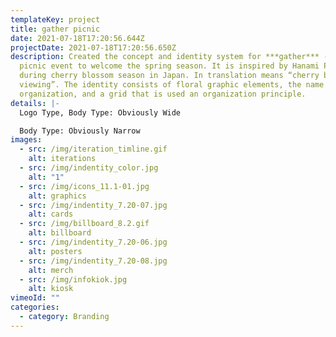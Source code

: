 ```yaml
---
templateKey: project
title: gather picnic
date: 2021-07-18T17:20:56.644Z
projectDate: 2021-07-18T17:20:56.650Z
description: Created the concept and identity system for ***gather*** - a giant
  picnic event to welcome the spring season. It is inspired by Hanami Picnic
  during cherry blossom season in Japan. In translation means “cherry blossom
  viewing”. The identity consists of floral graphic elements, the name of the
  organization, and a grid that is used an organization principle.
details: |-
  Logo Type, Body Type: Obviously Wide

  Body Type: Obviously Narrow
images:
  - src: /img/iteration_timline.gif
    alt: iterations
  - src: /img/indentity_color.jpg
    alt: "1"
  - src: /img/icons_11.1-01.jpg
    alt: graphics
  - src: /img/indentity_7.20-07.jpg
    alt: cards
  - src: /img/billboard_8.2.gif
    alt: billboard
  - src: /img/indentity_7.20-06.jpg
    alt: posters
  - src: /img/indentity_7.20-08.jpg
    alt: merch
  - src: /img/infokiok.jpg
    alt: kiosk
vimeoId: ""
categories:
  - category: Branding
---
```

